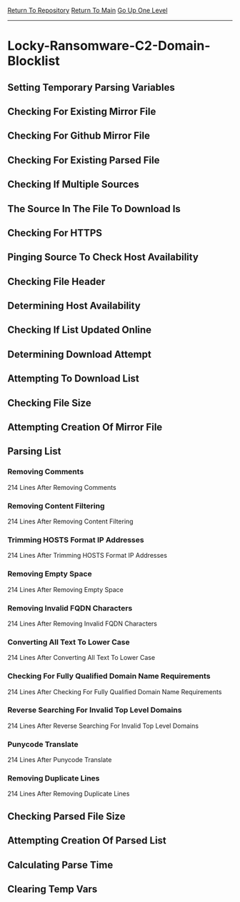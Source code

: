 [Return To Repository](https://github.com/deathbybandaid/piholeparser/)
[Return To Main](https://github.com/deathbybandaid/piholeparser/blob/master/RecentRunLogs/Mainlog.md)
[Go Up One Level](https://github.com/deathbybandaid/piholeparser/blob/master/RecentRunLogs/TopLevelScripts/30-Processing-External-Blacklists.md)
____________________________________
# Locky-Ransomware-C2-Domain-Blocklist
## Setting Temporary Parsing Variables
## Checking For Existing Mirror File
## Checking For Github Mirror File
## Checking For Existing Parsed File
## Checking If Multiple Sources
## The Source In The File To Download Is
## Checking For HTTPS
## Pinging Source To Check Host Availability
## Checking File Header
## Determining Host Availability
## Checking If List Updated Online
## Determining Download Attempt
## Attempting To Download List
## Checking File Size
## Attempting Creation Of Mirror File
## Parsing List
### Removing Comments
214 Lines After Removing Comments
### Removing Content Filtering
214 Lines After Removing Content Filtering
### Trimming HOSTS Format IP Addresses
214 Lines After Trimming HOSTS Format IP Addresses
### Removing Empty Space
214 Lines After Removing Empty Space
### Removing Invalid FQDN Characters
214 Lines After Removing Invalid FQDN Characters
### Converting All Text To Lower Case
214 Lines After Converting All Text To Lower Case
### Checking For Fully Qualified Domain Name Requirements
214 Lines After Checking For Fully Qualified Domain Name Requirements
### Reverse Searching For Invalid Top Level Domains
214 Lines After Reverse Searching For Invalid Top Level Domains
### Punycode Translate
214 Lines After Punycode Translate
### Removing Duplicate Lines
214 Lines After Removing Duplicate Lines
## Checking Parsed File Size
## Attempting Creation Of Parsed List
## Calculating Parse Time
## Clearing Temp Vars
